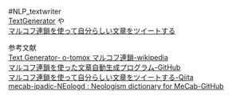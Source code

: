 #NLP_textwriter<br>
[TextGenerator](https://github.com/o-tomox/TextGenerator) や<br>
[マルコフ連鎖を使って自分らしい文章をツイートする](https://qiita.com/hitsumabushi845/items/647f8bbe8d399f76825c)<br>

参考文献<br>
[Text Generator- o-tomox ](https://github.com/o-tomox/TextGenerator)
[マルコフ連鎖-wikipedia](https://ja.wikipedia.org/wiki/%E3%83%9E%E3%83%AB%E3%82%B3%E3%83%95%E9%80%A3%E9%8E%96)<br>
[マルコフ連鎖を使った文章自動生成プログラム-GitHub](https://github.com/o-tomox/TextGenerator)<br>
[マルコフ連鎖を使って自分らしい文章をツイートする-Qiita](https://qiita.com/hitsumabushi845/items/647f8bbe8d399f76825c#_reference-07639e2b4da0c1e4c457)<br>
[mecab-ipadic-NEologd : Neologism dictionary for MeCab-GitHub](https://github.com/neologd/mecab-ipadic-neologd/blob/master/README.ja.md)
